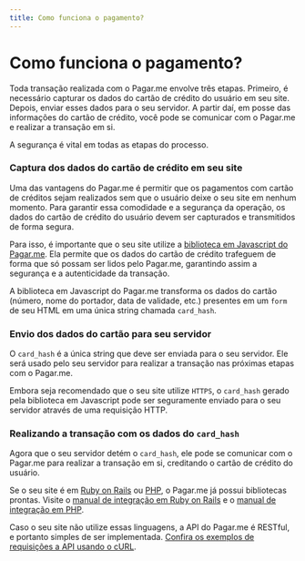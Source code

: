```yaml
---
title: Como funciona o pagamento?
---
```


# Como funciona o pagamento?

Toda transação realizada com o Pagar.me envolve três etapas. Primeiro, é necessário capturar os dados do cartão de crédito do usuário em seu site. Depois, enviar esses dados para o seu servidor. A partir daí, em posse das informações do cartão de crédito, você pode se comunicar com o Pagar.me e realizar a transação em si.

A segurança é vital em todas as etapas do processo.

### Captura dos dados do cartão de crédito em seu site

Uma das vantagens do Pagar.me é permitir que os pagamentos com cartão de créditos sejam realizados sem que o usuário deixe o seu site em nenhum momento. Para garantir essa comodidade e a segurança da operação, os dados do cartão de crédito do usuário devem ser capturados e transmitidos de forma segura.

Para isso, é importante que o seu site utilize a [biblioteca em Javascript do Pagar.me](/apis/javascript). Ela permite que os dados do cartão de crédito trafeguem de forma que só possam ser lidos pelo Pagar.me, garantindo assim a segurança e a autenticidade da transação.

A biblioteca em Javascript do Pagar.me transforma os dados do cartão (número, nome do portador, data de validade, etc.) presentes em um `form` de seu HTML em uma única string chamada `card_hash`.

### Envio dos dados do cartão para seu servidor

O `card_hash` é a única string que deve ser enviada para o seu servidor. Ele será usado pelo seu servidor para realizar a transação nas próximas etapas com o Pagar.me.

Embora seja recomendado que o seu site utilize `HTTPS`, o `card_hash` gerado pela biblioteca em Javascript pode ser seguramente enviado para o seu servidor através de uma requisição HTTP.

### Realizando a transação com os dados do `card_hash`

Agora que o seu servidor detém o `card_hash`, ele pode se comunicar com o Pagar.me para realizar a transação em si, creditando o cartão de crédito do usuário.

Se o seu site é em [Ruby on Rails](http://rubyonrails.org) ou [PHP](http://php.net), o Pagar.me já possui bibliotecas prontas. Visite o [manual de integração em Ruby on Rails](/apis/ruby) e o [manual de integração em PHP](/apis/php).

Caso o seu site não utilize essas linguagens, a API do Pagar.me é RESTful, e portanto simples de ser implementada. [Confira os exemplos de requisições a API usando o cURL](/restful-api/examples).
